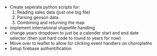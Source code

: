 - Create seperate python scripts for:
    1) Reading sales data (just one big file)
    2) Parsing geoson data
    3) Combining and returning the map
- implement international shapefile handling
- change years dropdown to just be a calender start and end date selector (then just hard code to round to years for now)
- Move over to leaflet to allow for clicking event handlers on choropleths 
- Setup firebase authentification